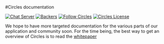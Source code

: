 #Circles documentation 

[![Chat Server](https://chat.joincircles.net/api/v1/shield.svg?type=online&name=circles%20chat)](https://chat.joincircles.net) [![Backers](https://opencollective.com/circles/supporters/badge.svg)](https://opencollective.com/circles) [![Follow Circles](https://img.shields.io/twitter/follow/circlesubi.svg?label=follow+circles)](https://twitter.com/CirclesUBI) [![Circles License](https://img.shields.io/badge/license-CC-green.svg)](https://github.com/CirclesUBI/docs/blob/master/LICENSE)

We hope to have more targeted documentation for the various parts of our application and community soon. For the time being, the best way to get an overview of Circles is to read the [whitepaper](whitepaper.md)